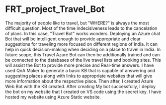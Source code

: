 # FRT_project_Travel_Bot
The majority of people like to travel, but "WHERE?" is always the most difficult question. Most of the time indecisiveness leads to the cancelation of plans. In this case, "Travel Bot" works wonders. Deploying an Azure chat Bot that will be intelligent enough to provide appropriate and clear suggestions for traveling more focused on different regions of India. It can help in quick decision-making when deciding on a place to travel in India. In future scope, this Travel Azure Bot can then be additionally trained and can be connected to the databases of the live travel lists and booking sites. This will assist the Bot to provide more precise and Real-time answers. I have used QnA Maker to generate a basic KB that is capable of answering and suggesting places along with links to appropriate websites that will give more information about the respective place. Then after, I created Azure Web Bot with the KB created. After creating My bot successfully, I deploy the bot on my website that I created on VS code using the secret key. I have hosted my website using Azure Static website.
